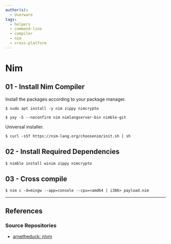 ```yaml
---
author(s):
  - Userware
tags:
  - helpers
  - command-line
  - compiler
  - nim
  - cross-platform
---
```

# Nim

## 01 - Install Nim Compiler

Install the packages according to your package manager.

```
$ sudo apt install -y nim zippy nimcrypto

$ yay -S --noconfirm nim nimlangserver-bin nimble-git
```

Universal installer.

```
$ curl -sSf https://nim-lang.org/choosenim/init.sh | sh
```

## 02 - Install Required Dependencies

```
$ nimble install winim zippy nimcrypto
```

## 03 - Cross compile

```
$ nim c -d=mingw --app=console --cpu=<amd64 | i386> payload.nim
```

---
## References

### Source Repositories

- [arnetheduck: nlvm](https://github.com/arnetheduck/nlvm)